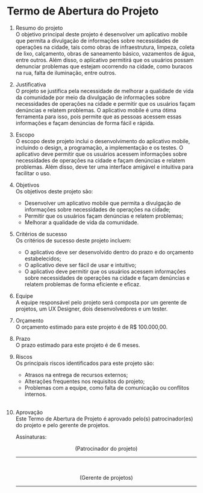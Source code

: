 # Termo de Abertura do Projeto

1. Resumo do projeto <br>
   O objetivo principal deste projeto é desenvolver um aplicativo mobile que permita a divulgação de informações sobre necessidades de operações na cidade, tais como obras de infraestrutura, limpeza, coleta de lixo, calçamento, obras de saneamento básico, vazamentos de água, entre outros. Além disso, o aplicativo permitirá que os usuários possam denunciar problemas que estejam ocorrendo na cidade, como buracos na rua, falta de iluminação, entre outros.  <br>

2. Justificativa <br>
   O projeto se justifica pela necessidade de melhorar a qualidade de vida da comunidade por meio da divulgação de informações sobre necessidades de operações na cidade e permitir que os usuários façam denúncias e relatem problemas. O aplicativo mobile é uma ótima ferramenta para isso, pois permite que as pessoas acessem essas informações e façam denúncias de forma fácil e rápida.  <br>

3. Escopo <br>
   O escopo deste projeto inclui o desenvolvimento do aplicativo mobile, incluindo o design, a programação, a implementação e os testes. O aplicativo deve permitir que os usuários acessem informações sobre necessidades de operações na cidade e façam denúncias e relatem problemas. Além disso, deve ter uma interface amigável e intuitiva para facilitar o uso.  <br>

4. Objetivos <br>
   Os objetivos deste projeto são:

   - Desenvolver um aplicativo mobile que permita a divulgação de informações sobre necessidades de operações na cidade;
   - Permitir que os usuários façam denúncias e relatem problemas;
   - Melhorar a qualidade de vida da comunidade. <br>

5. Critérios de sucesso <br>
   Os critérios de sucesso deste projeto incluem:

   - O aplicativo deve ser desenvolvido dentro do prazo e do orçamento estabelecidos;
   - O aplicativo deve ser fácil de usar e intuitivo;
   - O aplicativo deve permitir que os usuários acessem informações sobre necessidades de operações na cidade e façam denúncias e relatem problemas de forma eficiente e eficaz. <br>

6. Equipe <br>
   A equipe responsável pelo projeto será composta por um gerente de projetos, um UX Designer, dois desenvolvedores e um tester. <br>

7. Orçamento <br>
   O orçamento estimado para este projeto é de R$ 100.000,00.  <br>

8. Prazo <br>
   O prazo estimado para este projeto é de 6 meses. <br>

9. Riscos <br>
   Os principais riscos identificados para este projeto são:

   - Atrasos na entrega de recursos externos;
   - Alterações frequentes nos requisitos do projeto;
   - Problemas com a equipe, como falta de comunicação ou conflitos internos. <br><br>

10. Aprovação <br>
    Este Termo de Abertura de Projeto é aprovado pelo(s) patrocinador(es) do projeto e pelo gerente de projetos.

    Assinaturas:

    <p style="text-align: center;">(Patrocinador do projeto)</p> <hr><br>

    <p style="text-align: center;">(Gerente de projetos)</p> <hr>
